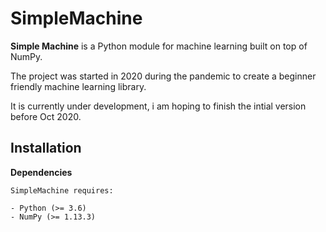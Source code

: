 # SimpleMachine 

**Simple Machine** is a Python module for machine learning built on top of
NumPy.

The project was started in 2020 during the pandemic to create a beginner friendly machine learning library.

It is currently under development, i am hoping to finish the intial version before Oct 2020.

Installation
------------

**Dependencies**
~~~~~~~~~~~~
SimpleMachine requires:

- Python (>= 3.6)
- NumPy (>= 1.13.3)
